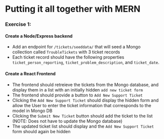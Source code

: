 # Putting it all together with MERN

### Exercise 1:
#### Create a Node/Express backend
* Add an endpoint for ```/tickets/seeddata/``` that will seed a Mongo collection called ```TroubleTickets``` with 3 ticket records
* Each ticket record should have the following properties ```ticket_person_reporting```, ```ticket_problem_description```, and ```ticket_date```.

#### Create a React Frontend
* The frontend should retreieve the tickets from the Mongo database, and display them in a list with an initially hidden ```add new ticket form```
* The frontend should provide a button to ```Add New Support Ticket```
* Clicking the ```Add New Support Ticket``` should display the hidden form and allow the User to enter the ticket information that corresponds to the model in Mongo DB
* Clicking the ```Submit New Ticket``` button should add the ticket to the list (NOTE: Does not have to update the Mongo database)
* The updated ticket list should display and the ```Add New Support Ticket``` form should again be hidden

